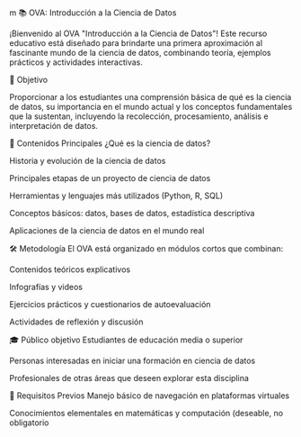 m 📚 OVA: Introducción a la Ciencia de Datos

¡Bienvenido al OVA "Introducción a la Ciencia de Datos"! Este recurso educativo está diseñado para brindarte una primera aproximación al fascinante mundo de la ciencia de datos, combinando teoría, ejemplos prácticos y actividades interactivas.

🎯 Objetivo

Proporcionar a los estudiantes una comprensión básica de qué es la ciencia de datos, su importancia en el mundo actual y los conceptos fundamentales que la sustentan, incluyendo la recolección, procesamiento, análisis e interpretación de datos.

📌 Contenidos Principales ¿Qué es la ciencia de datos?

Historia y evolución de la ciencia de datos

Principales etapas de un proyecto de ciencia de datos

Herramientas y lenguajes más utilizados (Python, R, SQL)

Conceptos básicos: datos, bases de datos, estadística descriptiva

Aplicaciones de la ciencia de datos en el mundo real

🛠️ Metodología El OVA está organizado en módulos cortos que combinan:

Contenidos teóricos explicativos

Infografías y videos

Ejercicios prácticos y cuestionarios de autoevaluación

Actividades de reflexión y discusión

🎓 Público objetivo Estudiantes de educación media o superior

Personas interesadas en iniciar una formación en ciencia de datos

Profesionales de otras áreas que deseen explorar esta disciplina

🚀 Requisitos Previos Manejo básico de navegación en plataformas virtuales

Conocimientos elementales en matemáticas y computación (deseable, no obligatorio
